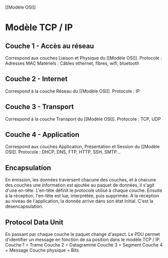 [[Modèle OSI]]
# Modèle TCP / IP
## Couche 1 - Accès au réseau
Correspond aux couches Liaison et Physique du [[Modèle OSI]].
Protocole : Adresses MAC
Matériels : Câbles ethernet, fibres, wifi, bluetooth

## Couche 2 - Internet
Correspond à la couche Réseau du [[Modèle OSI]].
Protocole : IP

## Couche 3 - Transport
Correspond à la couche Transport du [[Modèle OSI]].
Protocole : TCP, UDP

## Couche 4 - Application
Correspond aux couches Application, Présentation et Session du [[Modèle OSI]].
Protocole : DHCP, DNS, FTP, HTTP, SSH, SMTP...


## Encapsulation
En émission, les données traversent chacune des couches, et à chacune des couches une information est ajoutée au paquet de données, il s'agit d'une en-tête. L'en-tête définit le protocole utilisé à chaque couche. 
Ensuite à la réception, l'en-tête est lue, interprétée, puis supprimée. A la réception au niveau de l'application, la donnée arrive dans son état initial. C'est la désencapsulation.

## Protocol Data Unit
En passant par chaque couche le paquet change d'aspect.
Le PDU permet d'identifier un message en fonction de sa position dans le modèle TCP / IP.
Couche 1 = Trame
Couche 2 = Datagramme
Couche 3 = Segment
Couche 4 = Message
Couche physique = Bits

